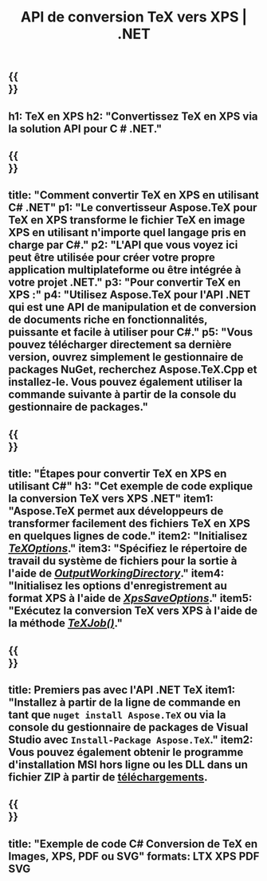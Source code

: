 ﻿---
translation: true
template: /_templates/_conversion-child-net.md
title: API de conversion TeX vers XPS | .NET
description: Fonctionnalité de conversion TeX vers XPS. Intégrez cette bibliothèque .NET sur site dans votre projet ou utilisez des applications multiplateformes pour convertir TeX en XPS.
keywords: tex vers xps api net, tex2xps intègre c#
url: /net/conversion/tex-to-xps/
family: tex
platformtag: net
feature: conversion
informat: TEX
outformat: XPS
otherformats: BMP PNG JPEG TIFF SVG PDF
---


{{<section banner>}}
---
h1: TeX en XPS
h2: "Convertissez TeX en XPS via la solution API pour C # .NET."
---

{{<section overview>}}
---
title: "Comment convertir TeX en XPS en utilisant C# .NET"
p1: "Le convertisseur Aspose.TeX pour TeX en XPS transforme le fichier TeX en image XPS en utilisant n'importe quel langage pris en charge par C#."
p2: "L'API que vous voyez ici peut être utilisée pour créer votre propre application multiplateforme ou être intégrée à votre projet .NET."
p3: "Pour convertir TeX en XPS :"
p4: "Utilisez Aspose.TeX pour l'API .NET qui est une API de manipulation et de conversion de documents riche en fonctionnalités, puissante et facile à utiliser pour C#."
p5: "Vous pouvez télécharger directement sa dernière version, ouvrez simplement le gestionnaire de packages NuGet, recherchez Aspose.TeX.Cpp et installez-le. Vous pouvez également utiliser la commande suivante à partir de la console du gestionnaire de packages."
---

{{<section feature1>}}
---
title: "Étapes pour convertir TeX en XPS en utilisant C#"
h3: "Cet exemple de code explique la conversion TeX vers XPS .NET"
item1: "Aspose.TeX permet aux développeurs de transformer facilement des fichiers TeX en XPS en quelques lignes de code."
item2: "Initialisez [*TeXOptions*](https://reference.aspose.com/tex/net/aspose.tex/texoptions/)."
item3: "Spécifiez le répertoire de travail du système de fichiers pour la sortie à l'aide de [*OutputWorkingDirectory*](https://reference.aspose.com/tex/net/aspose.tex/texoptions/outputworkingdirectory/)."
item4: "Initialisez les options d'enregistrement au format XPS à l'aide de [*XpsSaveOptions*](https://reference.aspose.com/tex/net/aspose.tex.presentation.image/xpssaveoptions/)."
item5: "Exécutez la conversion TeX vers XPS à l'aide de la méthode [*TeXJob()*](https://reference.aspose.com/tex/net/aspose.tex/texjob/)."
---

{{<section feature2>}}
---
title: Premiers pas avec l'API .NET TeX
item1: "Installez à partir de la ligne de commande en tant que ```nuget install Aspose.TeX``` ou via la console du gestionnaire de packages de Visual Studio avec ```Install-Package Aspose.TeX```."
item2: Vous pouvez également obtenir le programme d'installation MSI hors ligne ou les DLL dans un fichier ZIP à partir de [téléchargements](https://releases.aspose.com/tex/net).
---

{{<section widget>}}
---
title: "Exemple de code C# Conversion de TeX en Images, XPS, PDF ou SVG"
formats: LTX XPS PDF SVG
---